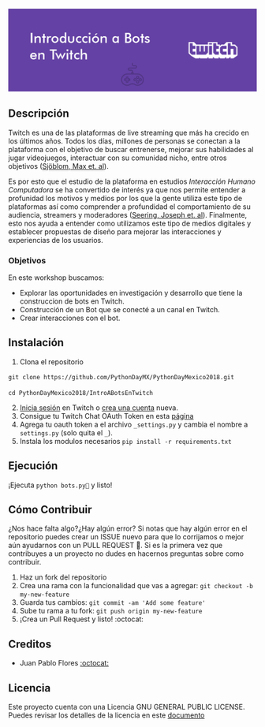 
![BANNER](./repo-img/Banner.png)

## Descripción
Twitch es una de las plataformas de live streaming que más ha crecido en los últimos años. Todos los días, millones de personas se conectan a la plataforma con el objetivo de buscar entrenerse, mejorar sus habilidades al jugar videojuegos, interactuar con su comunidad nicho, entre otros objetivos ([Sjöblom, Max et. al](https://www.researchgate.net/publication/311235384_Why_do_people_watch_others_play_video_games_An_empirical_study_on_the_motivations_of_Twitch_users)).

Es por esto que el estudio de la plataforma en estudios _Interacción Humano Computadora_ se ha convertido de interés ya que nos permite entender a profunidad los motivos y medios por los que la gente utiliza este tipo de plataformas así como comprender a profundidad el comportamiento de su audiencia, streamers y moderadores ([Seering, Joseph et. al](https://dl.acm.org/citation.cfm?id=3274426)). Finalmente, esto nos ayuda a entender como utilizamos este tipo de medios digitales y establecer propuestas de diseño para mejorar las interacciones y experiencias de los usuarios.

### Objetivos
En este workshop buscamos:
 - Explorar las oportunidades en investigación y desarrollo que tiene la construccion de bots en Twitch.
 - Construcción de un Bot que se conecté a un canal en Twitch.
 - Crear interacciones con el bot.

## Instalación
1. Clona el repositorio
```git
git clone https://github.com/PythonDayMX/PythonDayMexico2018.git

cd PythonDayMexico2018/IntroABotsEnTwitch
```
2. [Inicia sesión](https://www.twitch.tv/login) en Twitch o [crea una cuenta](https://www.twitch.tv/signup) nueva.
3. Consigue tu Twitch Chat OAuth Token en esta [página](http://twitchapps.com/tmi/)
4. Agrega tu oauth token a el archivo `_settings.py` y cambia el nombre a `settings.py` (solo quita el `_`).
5. Instala los modulos necesarios `pip install -r requirements.txt`


## Ejecución
¡Ejecuta `python bots.py` y listo!

## Cómo Contribuir
¿Nos hace falta algo?¿Hay algún error? Si notas que hay algún error en el repositorio puedes crear un ISSUE nuevo para que lo corrijamos o mejor aún ayudarnos con un PULL REQUEST :tada:. Si es la primera vez que contribuyes a un proyecto no dudes en hacernos preguntas sobre como contribuir.

1. Haz un fork del repositorio
2. Crea una rama con la funcionalidad que vas a agregar: `git checkout -b my-new-feature`
3. Guarda tus cambios: `git commit -am 'Add some feature'`
4. Sube tu rama a tu fork: `git push origin my-new-feature`
5. ¡Crea un Pull Request y listo! :octocat:

## Creditos
- Juan Pablo Flores [:octocat:](github.com/juanpflores)

## Licencia
Este proyecto cuenta con una Licencia GNU GENERAL PUBLIC LICENSE. Puedes revisar los detalles de la licencia en este [documento](LICENSE)